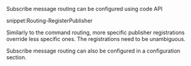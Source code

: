 Subscribe message routing can be configured using code API

snippet:Routing-RegisterPublisher

Similarly to the command routing, more specific publisher registrations override less specific ones. The registrations need to be unambiguous.

Subscribe message routing can also be configured in a configuration section.
